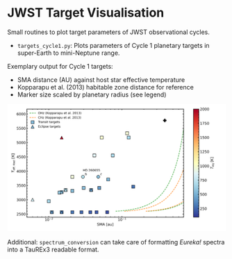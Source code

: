 # JWST Target Visualisation
Small routines to plot target parameters of JWST observational cycles.

- `targets_cycle1.py`: Plots parameters of Cycle 1 planetary targets in  super-Earth to mini-Neptune range.

Exemplary output for Cycle 1 targets: 
- SMA distance (AU) against host star effective temperature
- Kopparapu et al. (2013) habitable zone distance for reference
- Marker size scaled by planetary radius (see legend)

![Cycle 1 Targets](plots/cycle1_targets.png)

Additional: `spectrum_conversion` can take care of formatting *Eureka!* spectra into a TauREx3 readable format.
